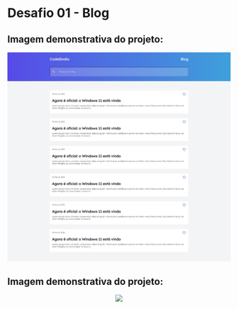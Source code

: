 # Desafio 01 - Blog


## Imagem demonstrativa do projeto:
<p align="center">
<img src="https://github.com/ruancastro/desafios_html-css/blob/main/desafios/desafio_01/assets/images/images-readme/print%20do%20projeto%20tela%2001%20desktop.jpeg"/>
</p>

## Imagem demonstrativa do projeto:

<p align="center">
<img src="https://github.com/ruancastro/desafios_html-css/blob/main/desafios/desafio_01/assets/images/images-readme/responsividade.gif" />
</p>
